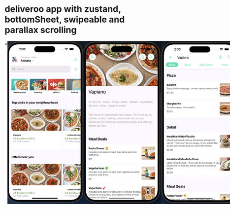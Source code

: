 # deliveroo app with zustand, bottomSheet, swipeable and parallax scrolling

<div style="display: flex; flex-direction: row;">>
    <img src="assets/ss/img1.png" width="250" />
    <img src="assets/ss/img2.png" width="250" />
    <img src="assets/ss/img3.png" width="250" />
    <img src="assets/ss/img4.png" width="250" />
    <img src="assets/ss/img5.png" width="250" />
</div>
